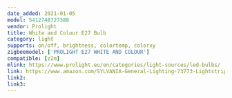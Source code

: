 ```yaml
---
date_added: 2021-01-05
model: 5412748727388
vendor: Prolight
title: White and Colour E27 Bulb
category: light
supports: on/off, brightness, colortemp, colorxy
zigbeemodel: ['PROLIGHT E27 WHITE AND COLOUR']
compatible: [z2m]
mlink: https://www.prolight.eu/en/categories/light-sources/led-bulbs/
link: https://www.amazon.com/SYLVANIA-General-Lighting-73773-Lightstrip/dp/B07NPG3X4D
link2: 
link3: 
---
```


